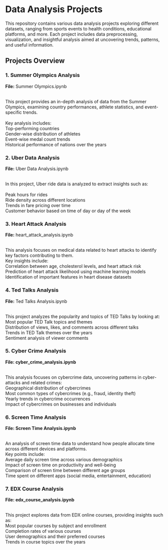 <h1> Data Analysis Projects </h1>
This repository contains various data analysis projects exploring different datasets, ranging from sports events to health conditions, educational platforms, and more. Each project includes data preprocessing, visualization, and insightful analysis aimed at uncovering trends, patterns, and useful information.

<h2> Projects Overview </h2> 
<h3> 1. Summer Olympics Analysis </h3>
<b>File:</b> Summer Olympics.ipynb <br> <br>

This project provides an in-depth analysis of data from the Summer Olympics, examining country performances, athlete statistics, and event-specific trends.<br> <br>
Key analysis includes:<br>
Top-performing countries <br>
Gender-wise distribution of athletes<br>
Event-wise medal count trends <br>
Historical performance of nations over the years <br>

<h3> 2. Uber Data Analysis</h3>
<b>File:</b> Uber Data Analysis.ipynb  <br> <br>
 
In this project, Uber ride data is analyzed to extract insights such as: <br> <br>
Peak hours for rides <br>
Ride density across different locations <br>
Trends in fare pricing over time <br>
Customer behavior based on time of day or day of the week <br>

<h3>3. Heart Attack Analysis</h3>
<b>File:</b> heart_attack_analysis.ipynb <br> <br>

This analysis focuses on medical data related to heart attacks to identify key factors contributing to them. <br>
Key insights include: <br>
Correlation between age, cholesterol levels, and heart attack risk <br>
Prediction of heart attack likelihood using machine learning models <br>
Identification of important features in heart disease datasets <br>

<h3>4. Ted Talks Analysis</h3>
<b>File:</b> Ted Talks Analysis.ipynb <br> <br>

This project analyzes the popularity and topics of TED Talks by looking at: <br>
Most popular TED Talk topics and themes <br>
Distribution of views, likes, and comments across different talks <br>
Trends in TED Talk themes over the years <br>
Sentiment analysis of viewer comments <br>

<h3>5. Cyber Crime Analysis</h3>
<b>File: cyber_crime_analysis.ipynb</b> <br> <br>

This analysis focuses on cybercrime data, uncovering patterns in cyber-attacks and related crimes: <br>
Geographical distribution of cybercrimes <br>
Most common types of cybercrimes (e.g., fraud, identity theft) <br>
Yearly trends in cybercrime occurrences <br>
Impact of cybercrimes on businesses and individuals <br>

<h3>6. Screen Time Analysis</h3>
<b>File: Screen Time Analysis.ipynb</b> <br> <br>

An analysis of screen time data to understand how people allocate time across different devices and platforms. <br>
Key points include:<br>
Average daily screen time across various demographics <br>
Impact of screen time on productivity and well-being <br>
Comparison of screen time between different age groups <br>
Time spent on different apps (social media, entertainment, education) <br>

<h3>7. EDX Course Analysis</h3>
<b>File: edx_course_analysis.ipynb</b> <br> <br>

This project explores data from EDX online courses, providing insights such as: <br>
Most popular courses by subject and enrollment <br>
Completion rates of various courses <br>
User demographics and their preferred courses <br>
Trends in course topics over the years
